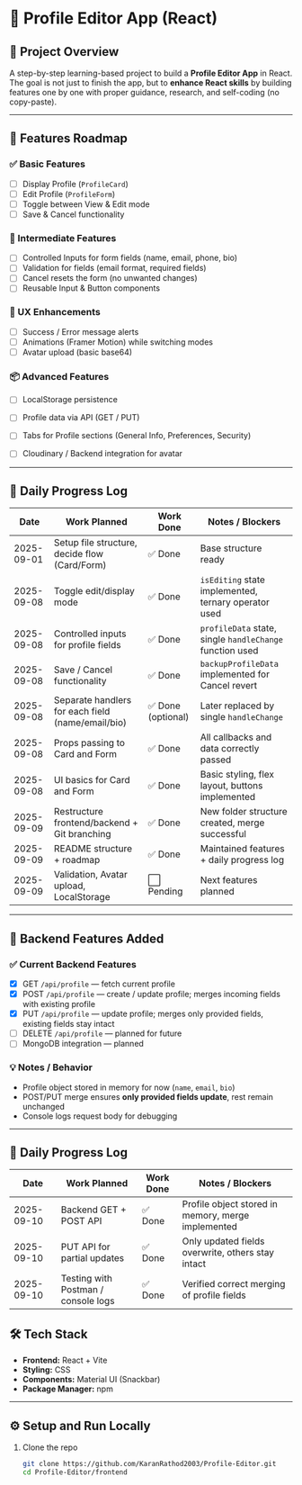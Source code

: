 
# 📖 Profile Editor App (React)

## 📝 Project Overview

A step-by-step learning-based project to build a **Profile Editor App** in React.
The goal is not just to finish the app, but to **enhance React skills** by building features one by one with proper guidance, research, and self-coding (no copy-paste).

---

## 🚀 Features Roadmap

### ✅ Basic Features

* [ ] Display Profile (`ProfileCard`)
* [ ] Edit Profile (`ProfileForm`)
* [ ] Toggle between View & Edit mode
* [ ] Save & Cancel functionality

### 🔄 Intermediate Features

* [ ] Controlled Inputs for form fields (name, email, phone, bio)
* [ ] Validation for fields (email format, required fields)
* [ ] Cancel resets the form (no unwanted changes)
* [ ] Reusable Input & Button components

### 🎨 UX Enhancements

* [ ] Success / Error message alerts
* [ ] Animations (Framer Motion) while switching modes
* [ ] Avatar upload (basic base64)

### 📦 Advanced Features

* [ ] LocalStorage persistence
* [ ] Profile data via API (GET / PUT)
* [ ] Tabs for Profile sections (General Info, Preferences, Security)
* [ ] Cloudinary / Backend integration for avatar


---

## 📅 Daily Progress Log

| Date       | Work Planned                                      | Work Done         | Notes / Blockers                                         |
| ---------- | ------------------------------------------------- | ----------------- | -------------------------------------------------------- |
| 2025-09-01 | Setup file structure, decide flow (Card/Form)     | ✅ Done            | Base structure ready                                     |
| 2025-09-08 | Toggle edit/display mode                          | ✅ Done            | `isEditing` state implemented, ternary operator used     |
| 2025-09-08 | Controlled inputs for profile fields              | ✅ Done            | `profileData` state, single `handleChange` function used |
| 2025-09-08 | Save / Cancel functionality                       | ✅ Done            | `backupProfileData` implemented for Cancel revert        |
| 2025-09-08 | Separate handlers for each field (name/email/bio) | ✅ Done (optional) | Later replaced by single `handleChange`                  |
| 2025-09-08 | Props passing to Card and Form                    | ✅ Done            | All callbacks and data correctly passed                  |
| 2025-09-08 | UI basics for Card and Form                       | ✅ Done            | Basic styling, flex layout, buttons implemented          |
| 2025-09-09 | Restructure frontend/backend + Git branching      | ✅ Done            | New folder structure created, merge successful           |
| 2025-09-09 | README structure + roadmap                        | ✅ Done            | Maintained features + daily progress log                 |
| 2025-09-09 | Validation, Avatar upload, LocalStorage           | ⬜ Pending         | Next features planned                                    |


---

## 🚀 Backend Features Added

### ✅ Current Backend Features

* [x] GET `/api/profile` — fetch current profile
* [x] POST `/api/profile` — create / update profile; merges incoming fields with existing profile
* [x] PUT `/api/profile` — update profile; merges only provided fields, existing fields stay intact
* [ ] DELETE `/api/profile` — planned for future
* [ ] MongoDB integration — planned

### 💡 Notes / Behavior

* Profile object stored in memory for now (`name`, `email`, `bio`)
* POST/PUT merge ensures **only provided fields update**, rest remain unchanged
* Console logs request body for debugging

---

## 📅 Daily Progress Log 

| Date       | Work Planned                        | Work Done | Notes / Blockers                                   |
| ---------- | ----------------------------------- | --------- | -------------------------------------------------- |
| 2025-09-10 | Backend GET + POST API              | ✅ Done    | Profile object stored in memory, merge implemented |
| 2025-09-10 | PUT API for partial updates         | ✅ Done    | Only updated fields overwrite, others stay intact  |
| 2025-09-10 | Testing with Postman / console logs | ✅ Done    | Verified correct merging of profile fields         |




## 🛠️ Tech Stack
- **Frontend:** React + Vite  
- **Styling:** CSS  
- **Components:** Material UI (Snackbar)  
- **Package Manager:** npm  

---

## ⚙️ Setup and Run Locally

1. Clone the repo  
   ```bash
   git clone https://github.com/KaranRathod2003/Profile-Editor.git
   cd Profile-Editor/frontend



